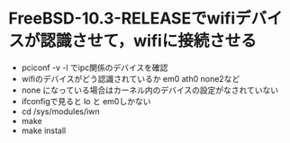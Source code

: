 # FreeBSD-10.3-RELEASEでwifiデバイスが認識させて，wifiに接続させる
- pciconf -v -l でipc関係のデバイスを確認
- wifiのデバイスがどう認識されているか em0 ath0 none2など
- none になっている場合はカーネル内のデバイスの設定がなされていない
- ifconfigで見ると lo と em0しかない
- cd /sys/modules/iwn
- make
- make install
